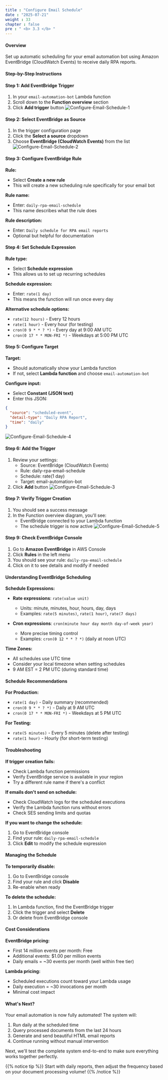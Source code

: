 ```yaml
---
title : "Configure Email Schedule"
date : "2025-07-21"
weight : 33
chapter : false
pre : " <b> 3.3 </b> "
---
```


#### Overview
Set up automatic scheduling for your email automation bot using Amazon EventBridge (CloudWatch Events) to receive daily RPA reports.

#### Step-by-Step Instructions

#### Step 1: Add EventBridge Trigger
1. In your `email-automation-bot` Lambda function
2. Scroll down to the **Function overview** section
3. Click **Add trigger** button
![Configure-Email-Schedule-1](/images/3/Configure-Email-Schedule-1.png)

#### Step 2: Select EventBridge as Source
1. In the trigger configuration page
2. Click the **Select a source** dropdown
3. Choose **EventBridge (CloudWatch Events)** from the list
![Configure-Email-Schedule-2](/images/3/Configure-Email-Schedule-2.png)

#### Step 3: Configure EventBridge Rule
**Rule:**
- Select **Create a new rule**
- This will create a new scheduling rule specifically for your email bot

**Rule name:**
- Enter: `daily-rpa-email-schedule`
- This name describes what the rule does

**Rule description:**
- Enter: `Daily schedule for RPA email reports`
- Optional but helpful for documentation

#### Step 4: Set Schedule Expression
**Rule type:**
- Select **Schedule expression**
- This allows us to set up recurring schedules

**Schedule expression:**
- Enter: `rate(1 day)`
- This means the function will run once every day

**Alternative schedule options:**
- `rate(12 hours)` - Every 12 hours
- `rate(1 hour)` - Every hour (for testing)
- `cron(0 9 * * ? *)` - Every day at 9:00 AM UTC
- `cron(0 17 * * MON-FRI *)` - Weekdays at 5:00 PM UTC

#### Step 5: Configure Target
**Target:**
- Should automatically show your Lambda function
- If not, select **Lambda function** and choose `email-automation-bot`

**Configure input:**
- Select **Constant (JSON text)**
- Enter this JSON:
```json
{
  "source": "scheduled-event",
  "detail-type": "Daily RPA Report",
  "time": "daily"
}
```
![Configure-Email-Schedule-4](/images/3/Configure-Email-Schedule-4.png)

#### Step 6: Add the Trigger
1. Review your settings:
   - Source: EventBridge (CloudWatch Events)
   - Rule: daily-rpa-email-schedule
   - Schedule: rate(1 day)
   - Target: email-automation-bot
2. Click **Add** button
![Configure-Email-Schedule-3](/images/3/Configure-Email-Schedule-3.png)

#### Step 7: Verify Trigger Creation
1. You should see a success message
2. In the Function overview diagram, you'll see:
   - EventBridge connected to your Lambda function
   - The schedule trigger is now active
![Configure-Email-Schedule-5](/images/3/Configure-Email-Schedule-5.png)

#### Step 9: Check EventBridge Console
1. Go to **Amazon EventBridge** in AWS Console
2. Click **Rules** in the left menu
3. You should see your rule: `daily-rpa-email-schedule`
4. Click on it to see details and modify if needed

#### Understanding EventBridge Scheduling
**Schedule Expressions:**
- **Rate expressions**: `rate(value unit)`
  - Units: minute, minutes, hour, hours, day, days
  - Examples: `rate(5 minutes)`, `rate(1 hour)`, `rate(7 days)`

- **Cron expressions**: `cron(minute hour day month day-of-week year)`
  - More precise timing control
  - Examples: `cron(0 12 * * ? *)` (daily at noon UTC)

**Time Zones:**
- All schedules use UTC time
- Consider your local timezone when setting schedules
- 9 AM EST = 2 PM UTC (during standard time)

#### Schedule Recommendations
**For Production:**
- `rate(1 day)` - Daily summary (recommended)
- `cron(0 9 * * ? *)` - Daily at 9 AM UTC
- `cron(0 17 * * MON-FRI *)` - Weekdays at 5 PM UTC

**For Testing:**
- `rate(5 minutes)` - Every 5 minutes (delete after testing)
- `rate(1 hour)` - Hourly (for short-term testing)

#### Troubleshooting
**If trigger creation fails:**
- Check Lambda function permissions
- Verify EventBridge service is available in your region
- Try a different rule name if there's a conflict

**If emails don't send on schedule:**
- Check CloudWatch logs for the scheduled executions
- Verify the Lambda function runs without errors
- Check SES sending limits and quotas

**If you want to change the schedule:**
1. Go to EventBridge console
2. Find your rule: `daily-rpa-email-schedule`
3. Click **Edit** to modify the schedule expression

#### Managing the Schedule
**To temporarily disable:**
1. Go to EventBridge console
2. Find your rule and click **Disable**
3. Re-enable when ready

**To delete the schedule:**
1. In Lambda function, find the EventBridge trigger
2. Click the trigger and select **Delete**
3. Or delete from EventBridge console

#### Cost Considerations
**EventBridge pricing:**
- First 14 million events per month: Free
- Additional events: $1.00 per million events
- Daily emails = ~30 events per month (well within free tier)

**Lambda pricing:**
- Scheduled executions count toward your Lambda usage
- Daily execution = ~30 invocations per month
- Minimal cost impact

#### What's Next?
Your email automation is now fully automated! The system will:
1. Run daily at the scheduled time
2. Query processed documents from the last 24 hours
3. Generate and send beautiful HTML email reports
4. Continue running without manual intervention

Next, we'll test the complete system end-to-end to make sure everything works together perfectly.

{{% notice tip %}}
Start with daily reports, then adjust the frequency based on your document processing volume!
{{% /notice %}}